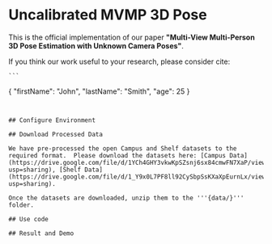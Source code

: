 # Uncalibrated MVMP 3D Pose

This is the official implementation of our paper **"Multi-View Multi-Person 3D Pose Estimation with Unknown Camera Poses"**.

If you think our work useful to your research, please consider cite:

	```
{
  "firstName": "John",
  "lastName": "Smith",
  "age": 25
}
```


## Configure Environment

## Download Processed Data

We have pre-processed the open Campus and Shelf datasets to the required format.  Please download the datasets here: [Campus Data](https://drive.google.com/file/d/1YCh4GHY3vkwKpSZsnj6sx84cmwFN7XaP/view?usp=sharing), [Shelf Data](https://drive.google.com/file/d/1_Y9x0L7PF8ll92CySbpSsKXaXpEurnLx/view?usp=sharing).

Once the datasets are downloaded, unzip them to the '''{data/}''' folder.

## Use code

## Result and Demo

